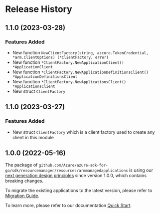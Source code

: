 # Release History

## 1.1.0 (2023-03-28)
### Features Added

- New function `NewClientFactory(string, azcore.TokenCredential, *arm.ClientOptions) (*ClientFactory, error)`
- New function `*ClientFactory.NewApplicationClient() *ApplicationClient`
- New function `*ClientFactory.NewApplicationDefinitionsClient() *ApplicationDefinitionsClient`
- New function `*ClientFactory.NewApplicationsClient() *ApplicationsClient`
- New struct `ClientFactory`


## 1.1.0 (2023-03-27)
### Features Added

- New struct `ClientFactory` which is a client factory used to create any client in this module


## 1.0.0 (2022-05-16)

The package of `github.com/Azure/azure-sdk-for-go/sdk/resourcemanager/resources/armmanagedapplications` is using our [next generation design principles](https://azure.github.io/azure-sdk/general_introduction.html) since version 1.0.0, which contains breaking changes.

To migrate the existing applications to the latest version, please refer to [Migration Guide](https://aka.ms/azsdk/go/mgmt/migration).

To learn more, please refer to our documentation [Quick Start](https://aka.ms/azsdk/go/mgmt).